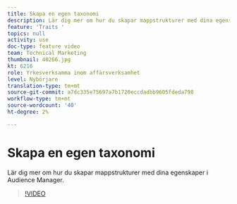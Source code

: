 ```yaml
---
title: Skapa en egen taxonomi
description: Lär dig mer om hur du skapar mappstrukturer med dina egenskaper i Audience Manager.
feature: 'Traits '
topics: null
activity: use
doc-type: feature video
team: Technical Marketing
thumbnail: 40266.jpg
kt: 6216
role: Yrkesverksamma inom affärsverksamhet
level: Nybörjare
translation-type: tm+mt
source-git-commit: a7dc335e75697a7b1720eccdadbb9605fdeda798
workflow-type: tm+mt
source-wordcount: '40'
ht-degree: 2%

---
```



# Skapa en egen taxonomi

Lär dig mer om hur du skapar mappstrukturer med dina egenskaper i Audience Manager.

>[!VIDEO](https://video.tv.adobe.com/v/40266/?quality=12&learn=on)
